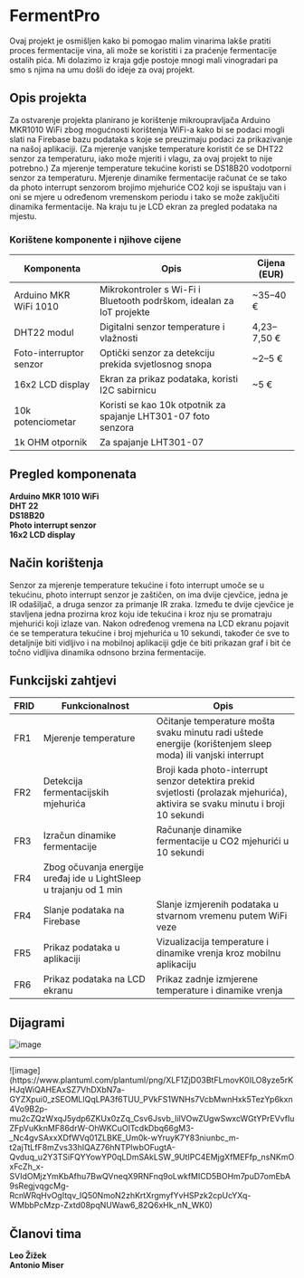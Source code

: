 # FermentPro

Ovaj projekt je osmišljen kako bi pomogao malim vinarima lakše pratiti proces fermentacije vina, ali može se koristiti i za praćenje fermentacije ostalih pića. Mi dolazimo iz kraja gdje postoje mnogi mali vinogradari pa smo s njima na umu došli do ideje za ovaj projekt.

## Opis projekta
Za ostvarenje projekta planirano je korištenje mikroupravljača Arduino MKR1010 WiFi zbog mogućnosti korištenja WiFi-a kako bi se podaci mogli slati na Firebase bazu podataka s koje se preuzimaju podaci za prikazivanje na našoj aplikaciji. (Za mjerenje vanjske temperature koristit će se DHT22 senzor za temperaturu, iako može mjeriti i vlagu, za ovaj projekt to nije potrebno.) Za mjerenje temperature tekućine koristi se DS18B20 vodotporni senzor za temperaturu. Mjerenje dinamike fermentacije računat će se tako da photo interrupt senzorom brojimo mjehuriće CO2 koji se ispuštaju van i oni se mjere u određenom vremenskom periodu i tako se može zaključiti dinamika fermentacije. Na kraju tu je LCD ekran za pregled podataka na mjestu.

  ### Korištene komponente i njihove cijene

  |Komponenta | Opis | Cijena (EUR) |
  |------------|-------|---------------|
  |Arduino MKR WiFi 1010 | Mikrokontroler s Wi-Fi i Bluetooth podrškom, idealan za IoT projekte | ~35–40 € |
  DHT22 modul| Digitalni senzor temperature i vlažnosti | 4,23–7,50 € | 
  Foto-interruptor senzor | Optički senzor za detekciju prekida svjetlosnog snopa | ~2–5 € |
  16x2 LCD display | Ekran za prikaz podataka, koristi I2C sabirnicu | ~5 € |
  10k potenciometar | Koristi se kao 10k otpotnik za spajanje LHT301-07 foto senzora |
  1k OHM otpornik | Za spajanje LHT301-07 |


## Pregled komponenata
  **Arduino MKR 1010 WiFi**  
  **DHT 22**  
  **DS18B20**  
  **Photo interrupt senzor**  
  **16x2 LCD display**  

## Način korištenja
 Senzor za mjerenje temperature tekućine i foto interrupt umoče se u tekućinu, photo interrupt senzor je zaštičen, on ima dvije cjevčice, jedna je IR odašiljač, a druga senzor za primanje IR zraka. Između te dvije cjevčice je stavljena jedna prozirna kroz koju ide tekućina i kroz nju se promatraju mjehurići koji izlaze van.
 Nakon određenog vremena na LCD ekranu pojavit će se temperatura tekućine i broj mjehurića u 10 sekundi, također će sve to detaljnije biti vidljivo i na mobilnoj aplikaciji gdje će biti prikazan graf i bit će točno vidljiva dinamika odnsono brzina fermentacije.
## Funkcijski zahtjevi

FRID | Funkcionalnost | Opis
-----|-----------------|---------
FR1 | Mjerenje temperature | Očitanje temperature mošta svaku minutu radi uštede energije (korištenjem sleep moda) ili vanjski interrupt
FR2 | Detekcija fermentacijskih mjehurića | Broji kada photo-interrupt senzor detektira prekid svjetlosti (prolazak mjehurića), aktivira se svaku minutu i broji 10 sekundi
FR3 | Izračun dinamike fermentacije | Računanje dinamike fermentacije u CO2 mjehurići u 10 sekundi
FR4 | Zbog očuvanja energije uređaj ide u LightSleep u trajanju od 1 min |
FR4 | Slanje podataka na Firebase | Slanje izmjerenih podataka u stvarnom vremenu putem WiFi veze
FR5 | Prikaz podataka u aplikaciji | Vizualizacija temperature i dinamike vrenja kroz mobilnu aplikaciju
FR6 | Prikaz podataka na LCD ekranu | Prikaz zadnje izmjerene temperature i dinamike vrenja

## Dijagrami
![image](https://github.com/user-attachments/assets/d3195908-f1e8-4f34-90b0-979bad2a9d7b)
<hr>
![image](https://www.plantuml.com/plantuml/png/XLF1ZjD03BtFLmovK0ILO8yze5rKHJqWiQAHEAxSZ7VhDXbN7a-GYZXpui0_zSEOMLIQqLPA3f6TUU_PVkFS1WNHs7VcbMwnHxk5TezYp6kxn4Vo9B2p-mu2cZQzWxqJ5ydp6ZKUx0zZq_Csv6Jsvb_IilVOwZUgwSwxcWGtYPrEVvfIuZFpVuKknMF86drW-OhWKCuOITcdkDbq66gM3-_Nc4gvSAxxXDfWVq01ZLBKE_Um0k-wYruyK7Y83niunbc_m-t2ajTtLfF8mZvs33hIQAZ76hNTPlwbOFugtA-Qvduq_u2Y3TSiFQYYowYP0qLDmSAkLSW_9UtIPC4EMjgXfMEFfp_nsNKmOxFcZh_x-SVIdOMjzYmKbAfhu7BwQVneqX9RNFnq9oLwkfMICD5BOHm7puD7omEbA9sRegjvqgcMg-RcnWRqHvOgItqv_IQ50NmoN2zhKrtXrgmyfYvHSPzk2cpUcYXq-WMbbPcMzp-Zxtd08pqNUWaw6_82Q6xHk_nN_WK0)



## Članovi tima
  __Leo Žižek__  
  __Antonio Miser__  
